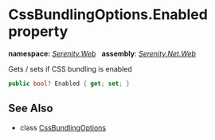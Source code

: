# CssBundlingOptions.Enabled property
**namespace:** *[Serenity.Web](../../README.md#serenity.web-namespace)*   **assembly**: *[Serenity.Net.Web](../../README.md)*

Gets / sets if CSS bundling is enabled

```csharp
public bool? Enabled { get; set; }
```

## See Also

* class [CssBundlingOptions](../CssBundlingOptions.md)